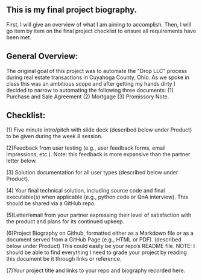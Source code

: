 ## This is my final project biography. 

First, I will give an overview of what I am aiming to accomplish. Then, I will go item by item on the final project checklist to ensure all requirements have been met. 

## General Overview:

The original goal of this project was to automate the "Drop LLC" process during real estate transactions in Cuyahoga County, Ohio. As we spoke in class this was an ambitious scope and after getting my hands dirty I decided to narrow to automating the following three documents: (1) Purchase and Sale Agreement (2) Mortgage (3) Promissory Note. 

## Checklist:

(1) Five minute intro/pitch with slide deck (described below under Product) to be given during the week 8 session. 

(2)Feedback from user testing (e.g., user feedback forms, email impressions, etc.). Note: this feedback is more expansive than the partner letter below.

(3) Solution documentation for all user types (described below under Product).

(4) Your final technical solution, including source code and final executable(s) when applicable (e.g., python code or QnA interview). This should be shared via a GitHub repo. 

(5)Letter/email from your partner expressing their level of satisfaction with the product and plans for its continued upkeep. 

(6)Project Biography on Github, formatted either as a Markdown file or as a document served from a GitHub Page (e.g., HTML or PDF). (described below under Product) This could easily be your repo’s README file. NOTE: I should be able to find everything I need to grade your project by reading this document be it through links or reference. 

(7)Your project title and links to your repo and biography recorded here. 
